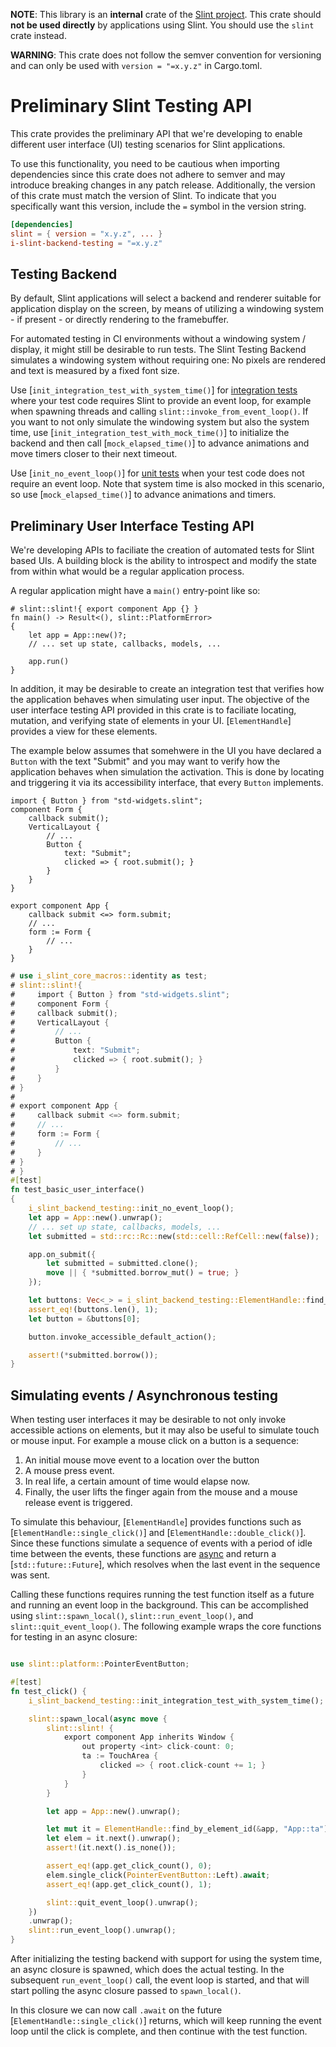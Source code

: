 <!-- Copyright © SixtyFPS GmbH <info@slint.dev> ; SPDX-License-Identifier: GPL-3.0-only OR LicenseRef-Slint-Royalty-free-2.0 OR LicenseRef-Slint-Software-3.0 -->

**NOTE**: This library is an **internal** crate of the [Slint project](https://slint.dev).
This crate should **not be used directly** by applications using Slint.
You should use the `slint` crate instead.

**WARNING**: This crate does not follow the semver convention for versioning and can
only be used with `version = "=x.y.z"` in Cargo.toml.

# Preliminary Slint Testing API

This crate provides the preliminary API that we're developing to enable different
user interface (UI) testing scenarios for Slint applications.

To use this functionality, you need to be cautious when importing dependencies since
this crate does not adhere to semver and may introduce breaking changes in any patch release.
Additionally, the version of this crate must match the version of Slint.
To indicate that you specifically want this version, include the `=` symbol in the version string.

```toml
[dependencies]
slint = { version = "x.y.z", ... }
i-slint-backend-testing = "=x.y.z"
```

## Testing Backend

By default, Slint applications will select a backend and renderer suitable for application display
on the screen, by means of utilizing a windowing system - if present - or directly rendering to
the framebuffer.

For automated testing in CI environments without a windowing system / display, it might still be
desirable to run tests. The Slint Testing Backend simulates a windowing system without requiring one:
No pixels are rendered and text is measured by a fixed font size.

Use [`init_integration_test_with_system_time()`] for [integration tests](https://doc.rust-lang.org/rust-by-example/testing/integration_testing.html)
where your test code requires Slint to provide an event loop, for example when spawning threads
and calling `slint::invoke_from_event_loop()`. If you want to not only simulate the windowing system but
also the system time, use [`init_integration_test_with_mock_time()`] to initialize the backend and then
call [`mock_elapsed_time()`] to advance animations and move timers closer to their next timeout.

Use [`init_no_event_loop()`] for [unit tests](https://doc.rust-lang.org/rust-by-example/testing/unit_testing.html) when your test
code does not require an event loop. Note that system time is also mocked in this scenario, so use
[`mock_elapsed_time()`] to advance animations and timers.

## Preliminary User Interface Testing API

We're developing APIs to faciliate the creation of automated tests for Slint based UIs. A building block
is the ability to introspect and modify the state from within what would be a regular application process.

A regular application might have a `main()` entry-point like so:

```rust,no_run
# slint::slint!{ export component App {} }
fn main() -> Result<(), slint::PlatformError>
{
    let app = App::new()?;
    // ... set up state, callbacks, models, ...

    app.run()
}
```

In addition, it may be desirable to create an integration test that verifies how the application behaves when simulating user input.
The objective of the user interface testing API provided in this crate is to faciliate locating, mutation, and verifying state of
elements in your UI. [`ElementHandle`] provides a view for these elements.

The example below assumes that somehwere in the UI you have declared a `Button` with the text "Submit" and you may want to verify
how the application behaves when simulation the activation. This is done by locating and triggering it via its accessibility interface,
that every `Button` implements.

```slint,no-preview
import { Button } from "std-widgets.slint";
component Form {
    callback submit();
    VerticalLayout {
        // ...
        Button {
            text: "Submit";
            clicked => { root.submit(); }
        }
    }
}

export component App {
    callback submit <=> form.submit;
    // ...
    form := Form {
        // ...
    }
}
```

```rust
# use i_slint_core_macros::identity as test;
# slint::slint!{
#     import { Button } from "std-widgets.slint";
#     component Form {
#     callback submit();
#     VerticalLayout {
#         // ...
#         Button {
#             text: "Submit";
#             clicked => { root.submit(); }
#         }
#     }
# }
#
# export component App {
#     callback submit <=> form.submit;
#     // ...
#     form := Form {
#         // ...
#     }
# }
# }
#[test]
fn test_basic_user_interface()
{
    i_slint_backend_testing::init_no_event_loop();
    let app = App::new().unwrap();
    // ... set up state, callbacks, models, ...
    let submitted = std::rc::Rc::new(std::cell::RefCell::new(false));

    app.on_submit({
        let submitted = submitted.clone();
        move || { *submitted.borrow_mut() = true; }
    });

    let buttons: Vec<_> = i_slint_backend_testing::ElementHandle::find_by_accessible_label(&app, "Submit").collect();
    assert_eq!(buttons.len(), 1);
    let button = &buttons[0];

    button.invoke_accessible_default_action();

    assert!(*submitted.borrow());
}
```

## Simulating events / Asynchronous testing

When testing user interfaces it may be desirable to not only invoke accessible actions on elements, but it may also be
useful to simulate touch or mouse input. For example a mouse click on a button is a sequence:

1. An initial mouse move event to a location over the button
2. A mouse press event.
3. In real life, a certain amount of time would elapse now.
4. Finally, the user lifts the finger again from the mouse and a mouse release event is triggered.

To simulate this behaviour, [`ElementHandle`] provides functions such as [`ElementHandle::single_click()`] and [`ElementHandle::double_click()`].
Since these functions simulate a sequence of events with a period of idle time between the events, these functions are [async](https://doc.rust-lang.org/std/keyword.async.html)
and return a [`std::future::Future`], which resolves when the last event in the sequence was sent.

Calling these functions requires running the test function itself as a future and running an event loop in the background.
This can be accomplished using `slint::spawn_local()`, `slint::run_event_loop()`, and `slint::quit_event_loop()`. The following
example wraps the core functions for testing in an async closure:

```rust

use slint::platform::PointerEventButton;

#[test]
fn test_click() {
    i_slint_backend_testing::init_integration_test_with_system_time();

    slint::spawn_local(async move {
        slint::slint! {
            export component App inherits Window {
                out property <int> click-count: 0;
                ta := TouchArea {
                    clicked => { root.click-count += 1; }
                }
            }
        }

        let app = App::new().unwrap();

        let mut it = ElementHandle::find_by_element_id(&app, "App::ta");
        let elem = it.next().unwrap();
        assert!(it.next().is_none());

        assert_eq!(app.get_click_count(), 0);
        elem.single_click(PointerEventButton::Left).await;
        assert_eq!(app.get_click_count(), 1);

        slint::quit_event_loop().unwrap();
    })
    .unwrap();
    slint::run_event_loop().unwrap();
}
```

After initializing the testing backend with support for using the system time, an async
closure is spawned, which does the actual testing. In the subsequent `run_event_loop()` call,
the event loop is started, and that will start polling the async closure passed to `spawn_local()`.

In this closure we can now call `.await` on the future [`ElementHandle::single_click()`] returns, which
will keep running the event loop until the click is complete, and then continue with the test function.

